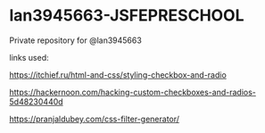 # lan3945663-JSFEPRESCHOOL
Private repository for @lan3945663

links used:

https://itchief.ru/html-and-css/styling-checkbox-and-radio

https://hackernoon.com/hacking-custom-checkboxes-and-radios-5d48230440d

https://pranjaldubey.com/css-filter-generator/